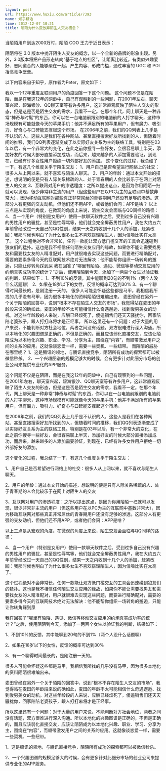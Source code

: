 ```yaml
---
layout: post
url: https://www.huxiu.com/article/7393
name: 知乎精选
time: 2012-12-07 10:21
title: 陌陌为什么要放弃陌生人交友概念？
---
```

当陌陌用户到达2000万时，陌陌 COO 王力于近日表示：

陌陌将在 3.0 版本中抛开陌生人交友的概念，以一个全新的品牌的形象出现。另外，3.0版本将把产品形态转向“基于地点的社区”，让距离比较近，有类似兴趣爱好、志同道合的人能够聚在一起，产生内容、形成门槛，通过丰富的 UGC 和 POI 抬高竞争壁垒。

以下内容来自于知乎，原作者为Peter，原文如下：

我以一个12年重度互联网用户的角度回答一下这个问题。 这个问题不仅是在陌陌，而是在我这12年的网龄中，自己有观察到的一些问题，在2001年左右，聊天室兴起，碧海银沙、QQ聊天室等有许多用户，这非常直观反映了陌生人交友的形态，但是这是否是陌生交友的需求，我看不一定。在那个年代，网上聊天是一种非常“神奇与时髦”的东西，你可以在一台电脑前跟别的电脑前的人打字聊天，这种市场规模有可能就像今天的苹果手机：他并不满足所有的苹果用户，但有魔力、吸引力、好奇心与口碑能支撑起这个市场。 在2006年之前，我们的QQ列表上几乎是不认识的人，这些人是我们在各种网站、甚至直接搜索好友所找到的人，但随着时间的推移，我们QQ列表逐渐变成了以实际好友关系为主的联络工具。特别是在03年以后，有一个非常大的变化，在此之前你搜寻一些好友，会很容易聊上半天，添加好友的时候大部分直接添加成功，而后来，越来越多的人添加需要验证，到现在，已经有许多女性用户拒绝一切外部好友的添加。 这个变化的过程，我总结了一下，有这几个维度关乎于陌生交友： 1、用户自己是否希望进行网络上的社交：很多人从上网以来，就不喜欢与陌生人聊天。 2、用户的年龄：通过本文开始的描述，想说明的便是只有人际关系稀疏的人、处于青春期的人会比较乐于在网上对陌生人的交友 3、互联网对用户的渗透程度：之所以提出这点，是因为你用陌陌一扫就可以发现，很少非常非主流的用户（但这些用户在以PC为主的互联网中基数非常大），因为移动互联网对那些真正非常屌丝的青春期用户还没有足够的渗透。这部分人有更强的交友动机，但他们还不用APP，或者他们会问：APP是啥？ 以上三点是从宏观的角度，在微观的角度上来说，陌生交友会面临与QQ同样的路径： 4、当一个用户（特别是女用户）使用一款聊天软件之后，受到过多自己没有兴趣的男性用户的骚扰，甚至是性辱骂等，他们就会完全屏蔽男性用户，我在大约五六年前曾经改过一天自己的QQ性别，结果一天之内收到十几个人的添加，赶紧改回：我那时候也明白了为什么很多女生不喜欢搭理陌生人，因为信噪比实在太高了。 这个过程绝对不会非常长，任何一款能让双方低门槛交互的工具会迅速碰到狼友们的猛扑。这也是我不相信任何陌生交友应用的缘故，如果你不能让需要找男友和需要找女友的人精准配对，用户就很难去实现这些问题，而要进行精确配对，需要的要素多得今天的互联网技术绝对无法解决：他不能帮你组织一场转角的邂逅，只能让你转角踩到屎 我在回答了“哪里有陌陌、遇见、微信等移动交友应用的约炮真实成功率的统计？”之后，使用陌陌到今天，添加了一两百个女生以验证我的判断，结果如下： 1、不到10%的反馈，其中能聊到20句的不到1%（两个人没什么话题聊） 2、如果在18岁以下的女性，反馈的概率可达到30% 3、有一个聊得时间最长的，是刚注册一天的。 很多人可能会怀疑这些都是马甲，我相信我所找的几乎没有马甲，因为很多本地化的资料陌陌很难编出来。 麦田曾经在另外一个关于陌陌的回答中，说到“根本不存在陌生人交友的市场”，我觉得站在麦田的年龄段来说的确如此，麦田的年龄不太可能相信什么奇遇邂逅、找到俊男美女的动机。对这些年龄段的人来说，应酬已经烦死了，傻逼销售们还天天骚扰你，回家陪陪老婆孩子，跟人打打麻将才是正经事。 所以这里还有一个问题：对于大量的用户来说，不能判断对方社会地位，两者之间没有话题，双方很难进行深入沟通。所以本地化的兴趣图谱是正确的，不但是正确的，而且应该弱化直接交友，应该让陌陌成为以本地化兴趣、职业、学习、分享为主，围绕在“内容”，而顺带激发用户之间的关系的应用。这就像谈恋爱一样，需要一些契机、一些纽带。 而陌陌的威胁在哪里呢？ 1、这是腾讯的领地，与腾讯直接竞争，陌陌所有成功的探索都可以被微信秒杀。 2、一个兴趣图谱的规模足够大的时候，会有更多针对此细分市场的创业公司来提供专业化的APP服务。

这个问题不仅是在陌陌，而是在我这12年的网龄中，自己有观察到的一些问题，在2001年左右，聊天室兴起，碧海银沙、QQ聊天室等有许多用户，这非常直观反映了陌生人交友的形态，但是这是否是陌生交友的需求，我看不一定。在那个年代，网上聊天是一种非常“神奇与时髦”的东西，你可以在一台电脑前跟别的电脑前的人打字聊天，这种市场规模有可能就像今天的苹果手机：他并不满足所有的苹果用户，但有魔力、吸引力、好奇心与口碑能支撑起这个市场。

在2006年之前，我们的QQ列表上几乎是不认识的人，这些人是我们在各种网站、甚至直接搜索好友所找到的人，但随着时间的推移，我们QQ列表逐渐变成了以实际好友关系为主的联络工具。特别是在03年以后，有一个非常大的变化，在此之前你搜寻一些好友，会很容易聊上半天，添加好友的时候大部分直接添加成功，而后来，越来越多的人添加需要验证，到现在，已经有许多女性用户拒绝一切外部好友的添加。

这个变化的过程，我总结了一下，有这几个维度关乎于陌生交友：

1、用户自己是否希望进行网络上的社交：很多人从上网以来，就不喜欢与陌生人聊天。

2、用户的年龄：通过本文开始的描述，想说明的便是只有人际关系稀疏的人、处于青春期的人会比较乐于在网上对陌生人的交友

3、互联网对用户的渗透程度：之所以提出这点，是因为你用陌陌一扫就可以发现，很少非常非主流的用户（但这些用户在以PC为主的互联网中基数非常大），因为移动互联网对那些真正非常屌丝的青春期用户还没有足够的渗透。这部分人有更强的交友动机，但他们还不用APP，或者他们会问：APP是啥？

以上三点是从宏观的角度，在微观的角度上来说，陌生交友会面临与QQ同样的路径：

4、当一个用户（特别是女用户）使用一款聊天软件之后，受到过多自己没有兴趣的男性用户的骚扰，甚至是性辱骂等，他们就会完全屏蔽男性用户，我在大约五六年前曾经改过一天自己的QQ性别，结果一天之内收到十几个人的添加，赶紧改回：我那时候也明白了为什么很多女生不喜欢搭理陌生人，因为信噪比实在太高了。

这个过程绝对不会非常长，任何一款能让双方低门槛交互的工具会迅速碰到狼友们的猛扑。这也是我不相信任何陌生交友应用的缘故，如果你不能让需要找男友和需要找女友的人精准配对，用户就很难去实现这些问题，而要进行精确配对，需要的要素多得今天的互联网技术绝对无法解决：他不能帮你组织一场转角的邂逅，只能让你转角踩到屎

我在回答了“哪里有陌陌、遇见、微信等移动交友应用的约炮真实成功率的统计？”之后，使用陌陌到今天，添加了一两百个女生以验证我的判断，结果如下：

1、不到10%的反馈，其中能聊到20句的不到1%（两个人没什么话题聊）

2、如果在18岁以下的女性，反馈的概率可达到30%

3、有一个聊得时间最长的，是刚注册一天的。

很多人可能会怀疑这些都是马甲，我相信我所找的几乎没有马甲，因为很多本地化的资料陌陌很难编出来。

麦田曾经在另外一个关于陌陌的回答中，说到“根本不存在陌生人交友的市场”，我觉得站在麦田的年龄段来说的确如此，麦田的年龄不太可能相信什么奇遇邂逅、找到俊男美女的动机。对这些年龄段的人来说，应酬已经烦死了，傻逼销售们还天天骚扰你，回家陪陪老婆孩子，跟人打打麻将才是正经事。

所以这里还有一个问题：对于大量的用户来说，不能判断对方社会地位，两者之间没有话题，双方很难进行深入沟通。所以本地化的兴趣图谱是正确的，不但是正确的，而且应该弱化直接交友，应该让陌陌成为以本地化兴趣、职业、学习、分享为主，围绕在“内容”，而顺带激发用户之间的关系的应用。这就像谈恋爱一样，需要一些契机、一些纽带。

1、这是腾讯的领地，与腾讯直接竞争，陌陌所有成功的探索都可以被微信秒杀。

2、一个兴趣图谱的规模足够大的时候，会有更多针对此细分市场的创业公司来提供专业化的APP服务。

